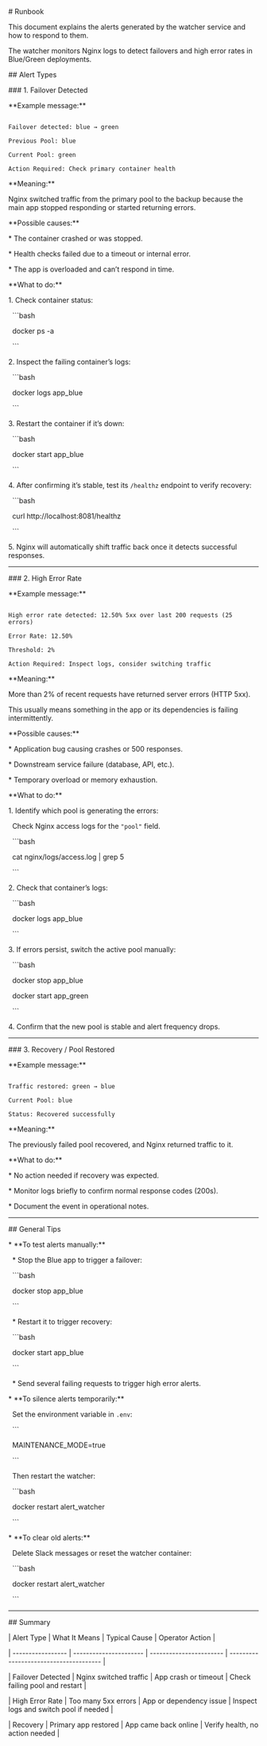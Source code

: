\# Runbook



This document explains the alerts generated by the watcher service and how to respond to them.

The watcher monitors Nginx logs to detect failovers and high error rates in Blue/Green deployments.



\## Alert Types



\### 1. Failover Detected



\*\*Example message:\*\*



```

Failover detected: blue → green

Previous Pool: blue  

Current Pool: green  

Action Required: Check primary container health

```



\*\*Meaning:\*\*

Nginx switched traffic from the primary pool to the backup because the main app stopped responding or started returning errors.



\*\*Possible causes:\*\*



\* The container crashed or was stopped.

\* Health checks failed due to a timeout or internal error.

\* The app is overloaded and can’t respond in time.



\*\*What to do:\*\*



1\. Check container status:



&nbsp;  ```bash

&nbsp;  docker ps -a

&nbsp;  ```

2\. Inspect the failing container’s logs:



&nbsp;  ```bash

&nbsp;  docker logs app\_blue

&nbsp;  ```

3\. Restart the container if it’s down:



&nbsp;  ```bash

&nbsp;  docker start app\_blue

&nbsp;  ```

4\. After confirming it’s stable, test its `/healthz` endpoint to verify recovery:



&nbsp;  ```bash

&nbsp;  curl http://localhost:8081/healthz

&nbsp;  ```

5\. Nginx will automatically shift traffic back once it detects successful responses.



---



\### 2. High Error Rate



\*\*Example message:\*\*



```

High error rate detected: 12.50% 5xx over last 200 requests (25 errors)

Error Rate: 12.50%  

Threshold: 2%  

Action Required: Inspect logs, consider switching traffic

```



\*\*Meaning:\*\*

More than 2% of recent requests have returned server errors (HTTP 5xx).

This usually means something in the app or its dependencies is failing intermittently.



\*\*Possible causes:\*\*



\* Application bug causing crashes or 500 responses.

\* Downstream service failure (database, API, etc.).

\* Temporary overload or memory exhaustion.



\*\*What to do:\*\*



1\. Identify which pool is generating the errors:

&nbsp;  Check Nginx access logs for the `"pool"` field.



&nbsp;  ```bash

&nbsp;  cat nginx/logs/access.log | grep 5

&nbsp;  ```

2\. Check that container’s logs:



&nbsp;  ```bash

&nbsp;  docker logs app\_blue

&nbsp;  ```

3\. If errors persist, switch the active pool manually:



&nbsp;  ```bash

&nbsp;  docker stop app\_blue

&nbsp;  docker start app\_green

&nbsp;  ```

4\. Confirm that the new pool is stable and alert frequency drops.



---



\### 3. Recovery / Pool Restored



\*\*Example message:\*\*



```

Traffic restored: green → blue

Current Pool: blue  

Status: Recovered successfully

```



\*\*Meaning:\*\*

The previously failed pool recovered, and Nginx returned traffic to it.



\*\*What to do:\*\*



\* No action needed if recovery was expected.

\* Monitor logs briefly to confirm normal response codes (200s).

\* Document the event in operational notes.



---



\## General Tips



\* \*\*To test alerts manually:\*\*



&nbsp; \* Stop the Blue app to trigger a failover:



&nbsp;   ```bash

&nbsp;   docker stop app\_blue

&nbsp;   ```

&nbsp; \* Restart it to trigger recovery:



&nbsp;   ```bash

&nbsp;   docker start app\_blue

&nbsp;   ```

&nbsp; \* Send several failing requests to trigger high error alerts.



\* \*\*To silence alerts temporarily:\*\*

&nbsp; Set the environment variable in `.env`:



&nbsp; ```

&nbsp; MAINTENANCE\_MODE=true

&nbsp; ```



&nbsp; Then restart the watcher:



&nbsp; ```bash

&nbsp; docker restart alert\_watcher

&nbsp; ```



\* \*\*To clear old alerts:\*\*

&nbsp; Delete Slack messages or reset the watcher container:



&nbsp; ```bash

&nbsp; docker restart alert\_watcher

&nbsp; ```



---



\## Summary



| Alert Type        | What It Means          | Typical Cause           | Operator Action                        |

| ----------------- | ---------------------- | ----------------------- | -------------------------------------- |

| Failover Detected | Nginx switched traffic | App crash or timeout    | Check failing pool and restart         |

| High Error Rate   | Too many 5xx errors    | App or dependency issue | Inspect logs and switch pool if needed |

| Recovery          | Primary app restored   | App came back online    | Verify health, no action needed        |



